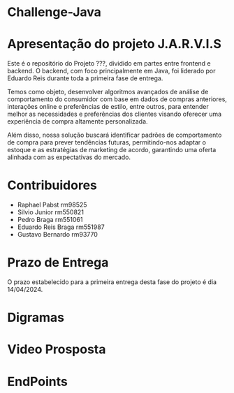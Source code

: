# Challenge-Java

# Apresentação do projeto J.A.R.V.I.S
Este é o repositório do Projeto ???, dividido em partes entre frontend e backend. O backend, com foco principalmente em Java, foi liderado por Eduardo Reis durante toda a primeira fase de entrega.

Temos como objeto, desenvolver algoritmos avançados de análise de
comportamento do consumidor com base em dados de compras anteriores, interações
online e preferências de estilo, entre outros, para entender melhor as necessidades e
preferências dos clientes visando oferecer uma experiência de compra altamente
personalizada.


Além disso, nossa solução buscará identificar padrões de comportamento de
compra para prever tendências futuras, permitindo-nos adaptar o estoque e as estratégias
de marketing de acordo, garantindo uma oferta alinhada com as expectativas do
mercado.

# Contribuidores
- Raphael Pabst  rm98525
- Silvio Junior rm550821
- Pedro Braga  rm551061
- Eduardo Reis Braga rm551987
- Gustavo Bernardo rm93770

# Prazo de Entrega

O prazo estabelecido para a primeira entrega desta fase do projeto é dia 14/04/2024.





# Digramas

# Video Prosposta

# EndPoints



